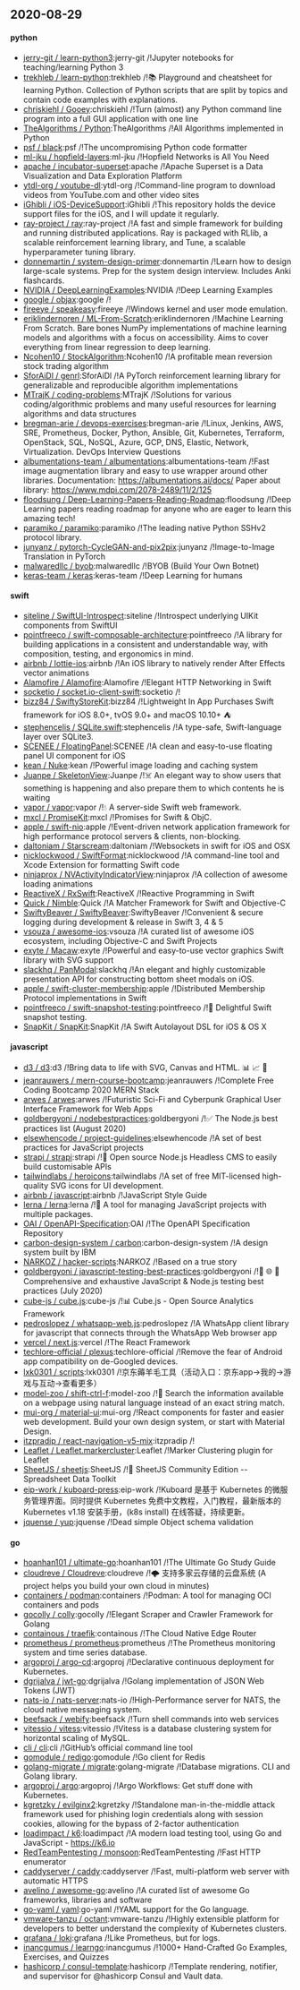 ## 2020-08-29

#### python
* [jerry-git / learn-python3](https://github.com/jerry-git/learn-python3):jerry-git /!Jupyter notebooks for teaching/learning Python 3
* [trekhleb / learn-python](https://github.com/trekhleb/learn-python):trekhleb /!📚
Playground and cheatsheet for learning Python. Collection of Python scripts that are split by topics and contain code examples with explanations.
* [chriskiehl / Gooey](https://github.com/chriskiehl/Gooey):chriskiehl /!Turn (almost) any Python command line program into a full GUI application with one line
* [TheAlgorithms / Python](https://github.com/TheAlgorithms/Python):TheAlgorithms /!All Algorithms implemented in Python
* [psf / black](https://github.com/psf/black):psf /!The uncompromising Python code formatter
* [ml-jku / hopfield-layers](https://github.com/ml-jku/hopfield-layers):ml-jku /!Hopfield Networks is All You Need
* [apache / incubator-superset](https://github.com/apache/incubator-superset):apache /!Apache Superset is a Data Visualization and Data Exploration Platform
* [ytdl-org / youtube-dl](https://github.com/ytdl-org/youtube-dl):ytdl-org /!Command-line program to download videos from YouTube.com and other video sites
* [iGhibli / iOS-DeviceSupport](https://github.com/iGhibli/iOS-DeviceSupport):iGhibli /!This repository holds the device support files for the iOS, and I will update it regularly.
* [ray-project / ray](https://github.com/ray-project/ray):ray-project /!A fast and simple framework for building and running distributed applications. Ray is packaged with RLlib, a scalable reinforcement learning library, and Tune, a scalable hyperparameter tuning library.
* [donnemartin / system-design-primer](https://github.com/donnemartin/system-design-primer):donnemartin /!Learn how to design large-scale systems. Prep for the system design interview. Includes Anki flashcards.
* [NVIDIA / DeepLearningExamples](https://github.com/NVIDIA/DeepLearningExamples):NVIDIA /!Deep Learning Examples
* [google / objax](https://github.com/google/objax):google /!
* [fireeye / speakeasy](https://github.com/fireeye/speakeasy):fireeye /!Windows kernel and user mode emulation.
* [eriklindernoren / ML-From-Scratch](https://github.com/eriklindernoren/ML-From-Scratch):eriklindernoren /!Machine Learning From Scratch. Bare bones NumPy implementations of machine learning models and algorithms with a focus on accessibility. Aims to cover everything from linear regression to deep learning.
* [Ncohen10 / StockAlgorithm](https://github.com/Ncohen10/StockAlgorithm):Ncohen10 /!A profitable mean reversion stock trading algorithm
* [SforAiDl / genrl](https://github.com/SforAiDl/genrl):SforAiDl /!A PyTorch reinforcement learning library for generalizable and reproducible algorithm implementations
* [MTrajK / coding-problems](https://github.com/MTrajK/coding-problems):MTrajK /!Solutions for various coding/algorithmic problems and many useful resources for learning algorithms and data structures
* [bregman-arie / devops-exercises](https://github.com/bregman-arie/devops-exercises):bregman-arie /!Linux, Jenkins, AWS, SRE, Prometheus, Docker, Python, Ansible, Git, Kubernetes, Terraform, OpenStack, SQL, NoSQL, Azure, GCP, DNS, Elastic, Network, Virtualization. DevOps Interview Questions
* [albumentations-team / albumentations](https://github.com/albumentations-team/albumentations):albumentations-team /!Fast image augmentation library and easy to use wrapper around other libraries. Documentation: https://albumentations.ai/docs/ Paper about library: https://www.mdpi.com/2078-2489/11/2/125
* [floodsung / Deep-Learning-Papers-Reading-Roadmap](https://github.com/floodsung/Deep-Learning-Papers-Reading-Roadmap):floodsung /!Deep Learning papers reading roadmap for anyone who are eager to learn this amazing tech!
* [paramiko / paramiko](https://github.com/paramiko/paramiko):paramiko /!The leading native Python SSHv2 protocol library.
* [junyanz / pytorch-CycleGAN-and-pix2pix](https://github.com/junyanz/pytorch-CycleGAN-and-pix2pix):junyanz /!Image-to-Image Translation in PyTorch
* [malwaredllc / byob](https://github.com/malwaredllc/byob):malwaredllc /!BYOB (Build Your Own Botnet)
* [keras-team / keras](https://github.com/keras-team/keras):keras-team /!Deep Learning for humans

#### swift
* [siteline / SwiftUI-Introspect](https://github.com/siteline/SwiftUI-Introspect):siteline /!Introspect underlying UIKit components from SwiftUI
* [pointfreeco / swift-composable-architecture](https://github.com/pointfreeco/swift-composable-architecture):pointfreeco /!A library for building applications in a consistent and understandable way, with composition, testing, and ergonomics in mind.
* [airbnb / lottie-ios](https://github.com/airbnb/lottie-ios):airbnb /!An iOS library to natively render After Effects vector animations
* [Alamofire / Alamofire](https://github.com/Alamofire/Alamofire):Alamofire /!Elegant HTTP Networking in Swift
* [socketio / socket.io-client-swift](https://github.com/socketio/socket.io-client-swift):socketio /!
* [bizz84 / SwiftyStoreKit](https://github.com/bizz84/SwiftyStoreKit):bizz84 /!Lightweight In App Purchases Swift framework for iOS 8.0+, tvOS 9.0+ and macOS 10.10+
⛺
* [stephencelis / SQLite.swift](https://github.com/stephencelis/SQLite.swift):stephencelis /!A type-safe, Swift-language layer over SQLite3.
* [SCENEE / FloatingPanel](https://github.com/SCENEE/FloatingPanel):SCENEE /!A clean and easy-to-use floating panel UI component for iOS
* [kean / Nuke](https://github.com/kean/Nuke):kean /!Powerful image loading and caching system
* [Juanpe / SkeletonView](https://github.com/Juanpe/SkeletonView):Juanpe /!☠️
An elegant way to show users that something is happening and also prepare them to which contents he is waiting
* [vapor / vapor](https://github.com/vapor/vapor):vapor /!💧
A server-side Swift web framework.
* [mxcl / PromiseKit](https://github.com/mxcl/PromiseKit):mxcl /!Promises for Swift & ObjC.
* [apple / swift-nio](https://github.com/apple/swift-nio):apple /!Event-driven network application framework for high performance protocol servers & clients, non-blocking.
* [daltoniam / Starscream](https://github.com/daltoniam/Starscream):daltoniam /!Websockets in swift for iOS and OSX
* [nicklockwood / SwiftFormat](https://github.com/nicklockwood/SwiftFormat):nicklockwood /!A command-line tool and Xcode Extension for formatting Swift code
* [ninjaprox / NVActivityIndicatorView](https://github.com/ninjaprox/NVActivityIndicatorView):ninjaprox /!A collection of awesome loading animations
* [ReactiveX / RxSwift](https://github.com/ReactiveX/RxSwift):ReactiveX /!Reactive Programming in Swift
* [Quick / Nimble](https://github.com/Quick/Nimble):Quick /!A Matcher Framework for Swift and Objective-C
* [SwiftyBeaver / SwiftyBeaver](https://github.com/SwiftyBeaver/SwiftyBeaver):SwiftyBeaver /!Convenient & secure logging during development & release in Swift 3, 4 & 5
* [vsouza / awesome-ios](https://github.com/vsouza/awesome-ios):vsouza /!A curated list of awesome iOS ecosystem, including Objective-C and Swift Projects
* [exyte / Macaw](https://github.com/exyte/Macaw):exyte /!Powerful and easy-to-use vector graphics Swift library with SVG support
* [slackhq / PanModal](https://github.com/slackhq/PanModal):slackhq /!An elegant and highly customizable presentation API for constructing bottom sheet modals on iOS.
* [apple / swift-cluster-membership](https://github.com/apple/swift-cluster-membership):apple /!Distributed Membership Protocol implementations in Swift
* [pointfreeco / swift-snapshot-testing](https://github.com/pointfreeco/swift-snapshot-testing):pointfreeco /!📸
Delightful Swift snapshot testing.
* [SnapKit / SnapKit](https://github.com/SnapKit/SnapKit):SnapKit /!A Swift Autolayout DSL for iOS & OS X

#### javascript
* [d3 / d3](https://github.com/d3/d3):d3 /!Bring data to life with SVG, Canvas and HTML.
📊
📈
🎉
* [jeanrauwers / mern-course-bootcamp](https://github.com/jeanrauwers/mern-course-bootcamp):jeanrauwers /!Complete Free Coding Bootcamp 2020 MERN Stack
* [arwes / arwes](https://github.com/arwes/arwes):arwes /!Futuristic Sci-Fi and Cyberpunk Graphical User Interface Framework for Web Apps
* [goldbergyoni / nodebestpractices](https://github.com/goldbergyoni/nodebestpractices):goldbergyoni /!✅
The Node.js best practices list (August 2020)
* [elsewhencode / project-guidelines](https://github.com/elsewhencode/project-guidelines):elsewhencode /!A set of best practices for JavaScript projects
* [strapi / strapi](https://github.com/strapi/strapi):strapi /!🚀
Open source Node.js Headless CMS to easily build customisable APIs
* [tailwindlabs / heroicons](https://github.com/tailwindlabs/heroicons):tailwindlabs /!A set of free MIT-licensed high-quality SVG icons for UI development.
* [airbnb / javascript](https://github.com/airbnb/javascript):airbnb /!JavaScript Style Guide
* [lerna / lerna](https://github.com/lerna/lerna):lerna /!🐉
A tool for managing JavaScript projects with multiple packages.
* [OAI / OpenAPI-Specification](https://github.com/OAI/OpenAPI-Specification):OAI /!The OpenAPI Specification Repository
* [carbon-design-system / carbon](https://github.com/carbon-design-system/carbon):carbon-design-system /!A design system built by IBM
* [NARKOZ / hacker-scripts](https://github.com/NARKOZ/hacker-scripts):NARKOZ /!Based on a true story
* [goldbergyoni / javascript-testing-best-practices](https://github.com/goldbergyoni/javascript-testing-best-practices):goldbergyoni /!📗
🌐
🚢
Comprehensive and exhaustive JavaScript & Node.js testing best practices (July 2020)
* [cube-js / cube.js](https://github.com/cube-js/cube.js):cube-js /!📊
Cube.js - Open Source Analytics Framework
* [pedroslopez / whatsapp-web.js](https://github.com/pedroslopez/whatsapp-web.js):pedroslopez /!A WhatsApp client library for javascript that connects through the WhatsApp Web browser app
* [vercel / next.js](https://github.com/vercel/next.js):vercel /!The React Framework
* [techlore-official / plexus](https://github.com/techlore-official/plexus):techlore-official /!Remove the fear of Android app compatibility on de-Googled devices.
* [lxk0301 / scripts](https://github.com/lxk0301/scripts):lxk0301 /!京东薅羊毛工具（活动入口：京东app->我的->游戏与互动->查看更多）
* [model-zoo / shift-ctrl-f](https://github.com/model-zoo/shift-ctrl-f):model-zoo /!🔎
Search the information available on a webpage using natural language instead of an exact string match.
* [mui-org / material-ui](https://github.com/mui-org/material-ui):mui-org /!React components for faster and easier web development. Build your own design system, or start with Material Design.
* [itzpradip / react-navigation-v5-mix](https://github.com/itzpradip/react-navigation-v5-mix):itzpradip /!
* [Leaflet / Leaflet.markercluster](https://github.com/Leaflet/Leaflet.markercluster):Leaflet /!Marker Clustering plugin for Leaflet
* [SheetJS / sheetjs](https://github.com/SheetJS/sheetjs):SheetJS /!📗
SheetJS Community Edition -- Spreadsheet Data Toolkit
* [eip-work / kuboard-press](https://github.com/eip-work/kuboard-press):eip-work /!Kuboard 是基于 Kubernetes 的微服务管理界面。同时提供 Kubernetes 免费中文教程，入门教程，最新版本的 Kubernetes v1.18 安装手册，(k8s install) 在线答疑，持续更新。
* [jquense / yup](https://github.com/jquense/yup):jquense /!Dead simple Object schema validation

#### go
* [hoanhan101 / ultimate-go](https://github.com/hoanhan101/ultimate-go):hoanhan101 /!The Ultimate Go Study Guide
* [cloudreve / Cloudreve](https://github.com/cloudreve/Cloudreve):cloudreve /!🌩
支持多家云存储的云盘系统 (A project helps you build your own cloud in minutes)
* [containers / podman](https://github.com/containers/podman):containers /!Podman: A tool for managing OCI containers and pods
* [gocolly / colly](https://github.com/gocolly/colly):gocolly /!Elegant Scraper and Crawler Framework for Golang
* [containous / traefik](https://github.com/containous/traefik):containous /!The Cloud Native Edge Router
* [prometheus / prometheus](https://github.com/prometheus/prometheus):prometheus /!The Prometheus monitoring system and time series database.
* [argoproj / argo-cd](https://github.com/argoproj/argo-cd):argoproj /!Declarative continuous deployment for Kubernetes.
* [dgrijalva / jwt-go](https://github.com/dgrijalva/jwt-go):dgrijalva /!Golang implementation of JSON Web Tokens (JWT)
* [nats-io / nats-server](https://github.com/nats-io/nats-server):nats-io /!High-Performance server for NATS, the cloud native messaging system.
* [beefsack / webify](https://github.com/beefsack/webify):beefsack /!Turn shell commands into web services
* [vitessio / vitess](https://github.com/vitessio/vitess):vitessio /!Vitess is a database clustering system for horizontal scaling of MySQL.
* [cli / cli](https://github.com/cli/cli):cli /!GitHub’s official command line tool
* [gomodule / redigo](https://github.com/gomodule/redigo):gomodule /!Go client for Redis
* [golang-migrate / migrate](https://github.com/golang-migrate/migrate):golang-migrate /!Database migrations. CLI and Golang library.
* [argoproj / argo](https://github.com/argoproj/argo):argoproj /!Argo Workflows: Get stuff done with Kubernetes.
* [kgretzky / evilginx2](https://github.com/kgretzky/evilginx2):kgretzky /!Standalone man-in-the-middle attack framework used for phishing login credentials along with session cookies, allowing for the bypass of 2-factor authentication
* [loadimpact / k6](https://github.com/loadimpact/k6):loadimpact /!A modern load testing tool, using Go and JavaScript - https://k6.io
* [RedTeamPentesting / monsoon](https://github.com/RedTeamPentesting/monsoon):RedTeamPentesting /!Fast HTTP enumerator
* [caddyserver / caddy](https://github.com/caddyserver/caddy):caddyserver /!Fast, multi-platform web server with automatic HTTPS
* [avelino / awesome-go](https://github.com/avelino/awesome-go):avelino /!A curated list of awesome Go frameworks, libraries and software
* [go-yaml / yaml](https://github.com/go-yaml/yaml):go-yaml /!YAML support for the Go language.
* [vmware-tanzu / octant](https://github.com/vmware-tanzu/octant):vmware-tanzu /!Highly extensible platform for developers to better understand the complexity of Kubernetes clusters.
* [grafana / loki](https://github.com/grafana/loki):grafana /!Like Prometheus, but for logs.
* [inancgumus / learngo](https://github.com/inancgumus/learngo):inancgumus /!1000+ Hand-Crafted Go Examples, Exercises, and Quizzes
* [hashicorp / consul-template](https://github.com/hashicorp/consul-template):hashicorp /!Template rendering, notifier, and supervisor for @hashicorp Consul and Vault data.
